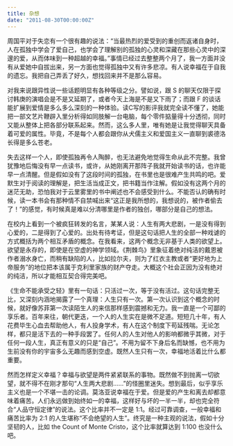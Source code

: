 ```yaml
---
title: 杂想
date: "2011-08-30T00:00:00Z"
---
```


周国平对于失恋有一个很有趣的说法：“当最热烈的爱受到的重创而返诸自身时，人在孤独中学会了爱自己，也学会了理解别的孤独的心灵和深藏在那些心灵中的深邃的爱，从而体味到一种超越的幸福。”事情已经过去整整两个月了，我一方面并没有从爱她中自拔出来，另一方面也觉得孤独中又有许多悲凉。有人说幸福在于自我的遗忘。我把自己弄丢了好久，想找回来并不是那么容易。

对我来说跟异性说一些话题明显有各种等级之分。譬如说，跟 S 的聊天仅限于探讨韩庚的演唱会是不是又延期了，或者今天上海是不是又下雨了；而跟 F 的谈话能扩展到爱情是多么多么深刻的一种体验。读C写的影评我就完全读不懂了，她能把一部文艺片鞭辟入里分析得如同肢解一台电脑，每个零件掂量得十分透彻，同时又能从整体上把各部分联系起来。然而，这么多人里，唯有她是让我觉得聊天具备着可爱的属性。毕竟，不是每个人都会跟你从犬儒主义和爱国主义一直聊到裘德洛长得是多么苍老。

失去这样一个人，即使孤独再令人陶醉，也无法避免地觉得生命从此不完整。我曾犹豫地后悔没有早一点读书，或许，从她刚离开那阵子我就开始读书的话，也许能早一点清醒。但是假如没有了这段时间的孤独，在书里也是很难产生共鸣的吧。爱默生对于阅读的理解是，把生活当成正文，把书籍当作注解。假如没有这两个月的迷茫无助，恐怕我对于云里雾里的书中阐述也不会感受到什么。不能否认的确有时候，读一本书会有那种情不自禁喊出来“这正是我所想的，我想说的，被作者偷去了！”的感觉，有时候真是难以分清哪里是作者的独创，哪部分是自己的想法。

在校内上看到一个被疯狂转发的名言，某某人说：人生有两大悲剧，一是没有得到心爱的，二是得到了心爱的。出处有待考证，但是这句话把人生的全部一种戏谑的方式概括为两个相互矛盾的概念。在我看来，这两个概念无非基于人类的欲望上。欲望是永存的，即使是在空虚的神学领域。《荆棘鸟》里象征着绝对纯洁的戴恩被作者溺水身亡，而稍有缺陷的人，比如拉尔夫，则为了红衣主教或者“更好地为上帝服务”的地位把本该属于克利里家族的财产夺走。大概这个社会正因为没有绝对的纯洁，所以才能相互契合得完美吧。

《生命不能承受之轻》里有一句话：只活过一次，等于没有活过。这句话完整无比，又深刻内涵地揭露了一个真理：人生只有一次。第一次认识到这个概念的时候，就好像苏菲第一次读陌生人的来信那样感到震撼和无力。我一直是一个可鄙的享乐者。百年来往，朝代更迭，一个人的人生实在是微不足道。短短几十年，有人花费毕生心血去帮助他人，有人投身学术，有人在这个制度下苟延残喘。无论怎样，都只是活下去的一种手段罢了。任何人的人生对他人的影响都微乎其微，对于任何一段人生，真正有意义的只是“自己”。不用为留不下身后名而缺憾，也不用为生前没有你的宇宙多么无趣而感到空虚。既然人生只有一次，幸福地活着比什么都重要。

然而怎样定义幸福？幸福与欲望是两件紧紧联系的事物。既然做不到抛离一切欲望，就不得不在刚才那句“人生两大悲剧……”的怪圈里迷失。想到最后，似乎享乐主义也是一个不堪一击的论调。莫洛亚说幸福在于爱。但是爱的产生和离去却都意味着痛苦。人们永远做到始终如一的幸福，这样好与坏的一半一半，却也完全符合“人品守恒定律”的说法。这个比率并不一定是 1:1。经过可靠调查，一般幸福和痛苦比率为 2:1 的人生堪称“不会绝望的人生”。终究是一种主观的说法，假如十分坚韧的人，比如 the Count of Monte Cristo，这个比率就算达到 1:100 也没什么吧。
